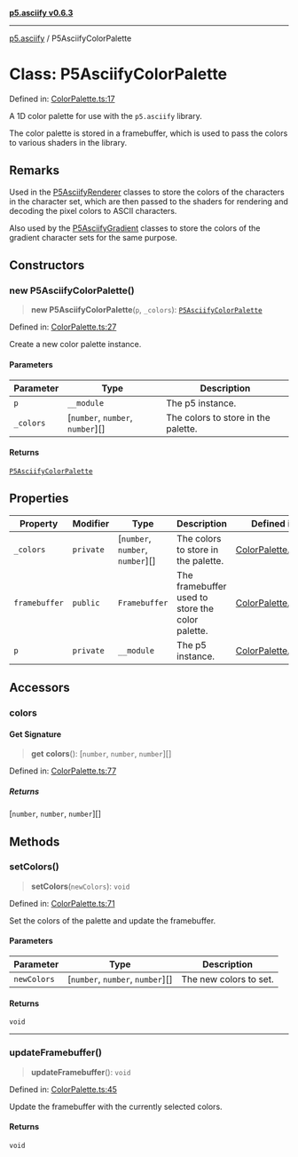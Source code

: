 [**p5.asciify v0.6.3**](../README.md)

***

[p5.asciify](../globals.md) / P5AsciifyColorPalette

# Class: P5AsciifyColorPalette

Defined in: [ColorPalette.ts:17](https://github.com/humanbydefinition/p5-asciify/blob/85ece03d79020f41f143d875767f8fa05495057c/src/lib/ColorPalette.ts#L17)

A 1D color palette for use with the `p5.asciify` library.

The color palette is stored in a framebuffer, which is used to pass the colors to various shaders in the library.

## Remarks

Used in the [P5AsciifyRenderer](../namespaces/renderers/classes/P5AsciifyRenderer.md) classes to store the colors of the characters in the character set,
which are then passed to the shaders for rendering and decoding the pixel colors to ASCII characters.

Also used by the [P5AsciifyGradient](../namespaces/gradients/classes/P5AsciifyGradient.md) classes to store the colors of the gradient character sets for the same purpose.

## Constructors

### new P5AsciifyColorPalette()

> **new P5AsciifyColorPalette**(`p`, `_colors`): [`P5AsciifyColorPalette`](P5AsciifyColorPalette.md)

Defined in: [ColorPalette.ts:27](https://github.com/humanbydefinition/p5-asciify/blob/85ece03d79020f41f143d875767f8fa05495057c/src/lib/ColorPalette.ts#L27)

Create a new color palette instance.

#### Parameters

| Parameter | Type | Description |
| ------ | ------ | ------ |
| `p` | `__module` | The p5 instance. |
| `_colors` | \[`number`, `number`, `number`\][] | The colors to store in the palette. |

#### Returns

[`P5AsciifyColorPalette`](P5AsciifyColorPalette.md)

## Properties

| Property | Modifier | Type | Description | Defined in |
| ------ | ------ | ------ | ------ | ------ |
| <a id="_colors-1"></a> `_colors` | `private` | \[`number`, `number`, `number`\][] | The colors to store in the palette. | [ColorPalette.ts:29](https://github.com/humanbydefinition/p5-asciify/blob/85ece03d79020f41f143d875767f8fa05495057c/src/lib/ColorPalette.ts#L29) |
| <a id="framebuffer"></a> `framebuffer` | `public` | `Framebuffer` | The framebuffer used to store the color palette. | [ColorPalette.ts:20](https://github.com/humanbydefinition/p5-asciify/blob/85ece03d79020f41f143d875767f8fa05495057c/src/lib/ColorPalette.ts#L20) |
| <a id="p-1"></a> `p` | `private` | `__module` | The p5 instance. | [ColorPalette.ts:28](https://github.com/humanbydefinition/p5-asciify/blob/85ece03d79020f41f143d875767f8fa05495057c/src/lib/ColorPalette.ts#L28) |

## Accessors

### colors

#### Get Signature

> **get** **colors**(): \[`number`, `number`, `number`\][]

Defined in: [ColorPalette.ts:77](https://github.com/humanbydefinition/p5-asciify/blob/85ece03d79020f41f143d875767f8fa05495057c/src/lib/ColorPalette.ts#L77)

##### Returns

\[`number`, `number`, `number`\][]

## Methods

### setColors()

> **setColors**(`newColors`): `void`

Defined in: [ColorPalette.ts:71](https://github.com/humanbydefinition/p5-asciify/blob/85ece03d79020f41f143d875767f8fa05495057c/src/lib/ColorPalette.ts#L71)

Set the colors of the palette and update the framebuffer.

#### Parameters

| Parameter | Type | Description |
| ------ | ------ | ------ |
| `newColors` | \[`number`, `number`, `number`\][] | The new colors to set. |

#### Returns

`void`

***

### updateFramebuffer()

> **updateFramebuffer**(): `void`

Defined in: [ColorPalette.ts:45](https://github.com/humanbydefinition/p5-asciify/blob/85ece03d79020f41f143d875767f8fa05495057c/src/lib/ColorPalette.ts#L45)

Update the framebuffer with the currently selected colors.

#### Returns

`void`
